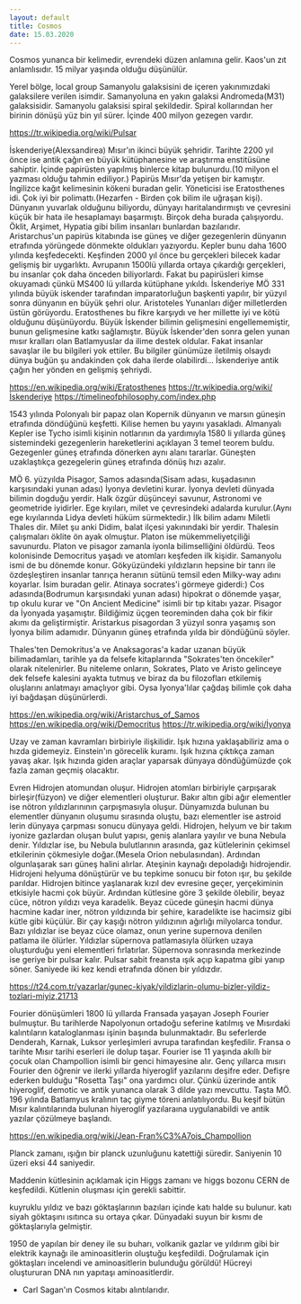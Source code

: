 ```yaml
---
layout: default
title: Cosmos
date: 15.03.2020
---
```


Cosmos yunanca bir kelimedir, evrendeki düzen anlamına gelir. Kaos'un zıt anlamlısıdır. 15 milyar yaşında olduğu düşünülür.

Yerel bölge, local group Samanyolu galaksisini de içeren yakınımızdaki galaksilere verilen isimdir. Samanyoluna en yakın galaksi Andromeda(M31) galaksisidir. Samanyolu galaksisi spiral şekildedir. Spiral kollarından her birinin dönüşü yüz bin yıl sürer. İçinde 400 milyon gezegen vardır.  

https://tr.wikipedia.org/wiki/Pulsar

İskenderiye(Alexsandirea) Mısır'ın ikinci büyük şehridir. Tarihte 2200 yıl önce ise antik çağın en büyük kütüphanesine ve araştırma enstitüsüne sahiptir. İçinde papirüsten yapılmış binlerce kitap bulunurdu.(10 milyon el yazması olduğu tahmin ediliyor.) Papirüs Mısır'da yetişen bir kamıştır. İngilizce kağıt kelimesinin kökeni buradan gelir. Yöneticisi ise Eratosthenes idi. Çok iyi bir polimattı.(Hezarfen - Birden çok bilim ile uğraşan kişi). Dünyanın yuvarlak olduğunu biliyordu, dünyayı haritalandırmıştı ve çevresini küçük bir hata ile hesaplamayı başarmıştı. Birçok deha burada çalışıyordu. Öklit, Arşimet, Hypatia gibi bilim insanları bunlardan bazılarıdır. Aristarchus'un papirüs kitabında ise güneş ve diğer gezegenlerin dünyanın etrafında yörüngede dönmekte oldukları yazıyordu. Kepler bunu daha 1600 yılında keşfedecekti. Keşfinden 2000 yıl önce bu gerçekleri bilecek kadar gelişmiş bir uygarlıktı. Avrupanın 1500lü yıllarda ortaya çıkardığı gerçekleri, bu insanlar çok daha önceden biliyorlardı. Fakat bu papirüsleri kimse okuyamadı çünkü MS400 lü yıllarda kütüphane yıkıldı. İskenderiye MÖ 331 yılında büyük iskender tarafından imparatorluğun başkenti yapılır, bir yüzyıl sonra dünyanın en büyük şehri olur. 
Aristoteles Yunanları diğer milletlerden üstün görüyordu. Eratosthenes bu fikre karşıydı ve her millette iyi ve kötü olduğunu düşünüyordu. Büyük İskender bilimin gelişmesini engellememiştir, bunun gelişmesine katkı sağlamıştır. Büyük İskender'den sonra gelen yunan mısır kralları olan Batlamyuslar da ilime destek oldular. Fakat insanlar savaşlar ile bu bilgileri yok ettiler. Bu bilgiler günümüze iletilmiş olsaydı dünya buğün şu andakinden çok daha ilerde olabilirdi... İskenderiye antik çağın her yönden en gelişmiş şehriydi.

https://en.wikipedia.org/wiki/Eratosthenes
https://tr.wikipedia.org/wiki/İskenderiye
https://timelineofphilosophy.com/index.php

1543 yılında Polonyalı bir papaz olan Kopernik dünyanın ve marsın güneşin etrafında döndüğünü keşfetti. Kilise hemen bu yayını yasakladı. Almanyalı Kepler ise Tycho isimli kişinin notlarının da yardımıyla 1580 li yıllarda güneş sistemindeki gezegenlerin hareketlerini açıklayan 3 temel teorem buldu. Gezegenler güneş etrafında dönerken aynı alanı tararlar. Güneşten uzaklaştıkça gezegelerin güneş etrafında dönüş hızı azalır. 

MÖ 6. yüzyılda Pisagor, Samos adasında(Sisam adası, kuşadasının karşısındaki yunan adası) İyonya devletini kurar. İyonya devleti dünyada bilimin dogduğu yerdir. Halk özgür düşünceyi savunur, Astronomi ve geometride iyidirler. Ege kıyıları, milet ve çevresindeki adalarda kurulur.(Aynı ege kıyılarında Lidya devleti hüküm sürmektedir.) İlk bilim adamı Miletli Thales dir. Milet şu anki Didim, balat ilçesi yakınındaki bir yerdir. Thalesin çalışmaları öklite ön ayak olmuştur. Platon ise mükemmeliyetçiliği savunurdu. Platon ve pisagor zamanla iyonla bilimselliğini öldürdü. Teos kolonisinde Democritus yaşadı ve atomları keşfeden ilk kişidir. Samanyolu ismi de bu dönemde konur. Gökyüzündeki yıldızların hepsine bir tanrı ile özdeşleştiren insanlar tanrıça heranın sütünü temsil eden Milky-way adını koyarlar. İsim buradan gelir. Atinaya socrates'i görmeye giderdi:) Cos adasında(Bodrumun karşısındaki yunan adası) hipokrat o dönemde yaşar, tıp okulu kurar ve "On Ancient Medicine" isimli bir tıp kitabı yazar. Pisagor da İyonyada yaşamıştır. Bildiğimiz üçgen teoreminden daha çok bir fikir akımı da geliştirmiştir. Aristarkus pisagordan 3 yüzyıl sonra yaşamış son İyonya bilim adamıdır. Dünyanın güneş etrafında yılda bir döndüğünü söyler. 

Thales'ten Demokritus'a ve Anaksagoras'a kadar uzanan büyük bilimadamları, tarihle ya da felsefe kitaplarında "Sokrates'ten öncekiler" olarak nitelenirler. Bu niteleme onların, Sokrates, Plato ve Aristo gelinceye dek felsefe kalesini ayakta tutmuş ve biraz da bu filozofları etkilemiş oluşlarını anlatmayı amaçlıyor gibi. Oysa Iyonya'lılar çağdaş bilimle çok daha iyi bağdaşan düşünürlerdi.

https://en.wikipedia.org/wiki/Aristarchus_of_Samos
https://en.wikipedia.org/wiki/Democritus
https://tr.wikipedia.org/wiki/İyonya

Uzay ve zaman kavramları birbiriyle ilişkilidir. Işık hızına yaklaşabiliriz ama o hızda gidemeyiz. Einstein'ın görecelik kuramı. Işık hızına çıktıkça zaman yavaş akar. Işık hızında giden araçlar yaparsak dünyaya döndüğümüzde çok fazla zaman geçmiş olacaktır.

Evren Hidrojen atomundan oluşur. Hidrojen atomları birbiriyle çarpışarak birleşir(füzyon) ve diğer elementleri oluşturur. Bakır altın gibi ağır elementler ise nötron yıldızlarınının çarpışmasıyla oluşur. Dünyamızda bulunan bu elementler dünyanın oluşumu sırasında oluştu, bazı elementler ise astroid lerin dünyaya çarpması sonucu dünyaya geldi. Hidrojen, helyum ve bir takım iyonize gazlardan oluşan bulut yapısı, geniş alanlara yayılır ve buna Nebula denir. Yıldızlar ise, bu Nebula bulutlarının arasında, gaz kütlelerinin çekimsel etkilerinin çökmesiyle doğar.(Mesela Orion nebulasından). Ardından olgunlaşarak sarı güneş halini alırlar. Ateşinin kaynağı depoladığı hidrojendir. Hidrojeni helyuma dönüştürür ve bu tepkime sonucu bir foton ışır, bu şekilde parıldar. Hidrojen bitince yaşlanarak kızıl dev evresine geçer, yerçekiminin etkisiyle hacmi çok büyür. Ardından kütlesine göre 3 şekilde ölebilir, beyaz cüce, nötron yıldızı veya karadelik. Beyaz cücede güneşin hacmi dünya hacmine kadar iner, nötron yıldızında bir şehire, karadelikte ise hacimsiz gibi kütle gibi küçülür. Bir çay kaşığı nötron yıldızının ağırlığı milyolarca tondur. Bazı yıldızlar ise beyaz cüce olamaz, onun yerine supernova denilen patlama ile ölürler. Yıldızlar süpernova patlamasıyla ölürken uzaya oluşturduğu yeni elementleri fırlatırlar. Süpernova sonrasında merkezinde ise geriye bir pulsar kalır. Pulsar sabit freansta ışık açıp kapatma gibi yanıp söner. Saniyede iki kez kendi etrafında dönen bir yıldızdır. 

https://t24.com.tr/yazarlar/gunec-kiyak/yildizlarin-olumu-bizler-yildiz-tozlari-miyiz,21713


Fourier dönüşümleri 1800 lü yıllarda Fransada yaşayan Joseph Fourier bulmuştur. Bu tarihlerde Napolyonun ortadoğu seferine katılmış ve Mısırdaki kalıntıların kataloglanması işinin başında bulunmaktadır. Bu seferlerde Denderah, Karnak, Luksor yerleşimleri avrupa tarafından keşfedilir.  Fransa o tarihte Mısır tarihi eserleri ile dolup taşar. Fourier ise 11 yaşında akıllı bir çocuk olan Champollion isimli bir genci himayesine alır. Genç yıllarca mısırı Fourier den öğrenir ve ilerki yıllarda hiyeroglif yazılarını deşifre eder. Defişre ederken bulduğu "Rosetta Taşı" ona yardımcı olur. Çünkü üzerinde antik hiyeroglif, demotic ve antik yunanca olarak 3 dilde yazı mevcuttu. Taşta MÖ. 196 yılında Batlamyus kralının taç giyme töreni anlatılıyordu. Bu keşif bütün Mısır kalıntılarında bulunan hiyeroglif yazılaraına uygulanabildi ve antik yazılar çözülmeye başlandı. 

https://en.wikipedia.org/wiki/Jean-Fran%C3%A7ois_Champollion

Planck zamanı, ışığın bir planck uzunluğunu katettiği süredir. Saniyenin 10 üzeri eksi 44 saniyedir.

Maddenin kütlesinin açıklamak için Higgs zamanı ve higgs bozonu CERN de keşfedildi. Kütlenin oluşması için gerekli sabittir.

kuyruklu yıldız ve bazı göktaşlarının bazıları içinde katı halde su bulunur. katı siyah göktaşını ısıtınca su ortaya çıkar. Dünyadaki suyun bir kısmı de göktaşlarıyla gelmiştir.

1950 de yapılan bir deney ile su buharı, volkanik gazlar ve yıldırım gibi bir elektrik kaynağı ile aminoasitlerin oluştuğu keşfedildi. Doğrulamak için göktaşları incelendi ve aminoasitlerin bulunduğu görüldü! Hücreyi oluştururan DNA nın yapıtaşı aminoasitlerdir.


* Carl Sagan'ın Cosmos kitabı alıntılarıdır.